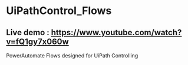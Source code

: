 # UiPathControl_Flows
## Live demo : https://www.youtube.com/watch?v=fQ1gy7x060w
PowerAutomate Flows designed for UiPath Controlling

